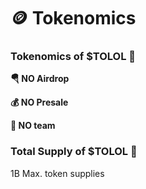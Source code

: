 # 🪙 Tokenomics

### Tokenomics of $TOLOL 🤡

**🪂 NO Airdrop**

**💰 NO Presale**

**👥 NO team**



### Total Supply of $TOLOL 🤡

1B Max. token supplies


